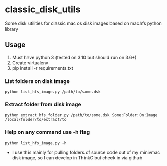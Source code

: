 # classic_disk_utils

Some disk utilities for classic mac os disk images based on machfs python
library

## Usage

1. Must have python 3 (tested on 3.10 but should run on 3.6+)
2. Create virtualenv
3. pip install -r requirements.txt

### List folders on disk image
```shell
python list_hfs_image.py /path/to/some.dsk
```


### Extract folder from disk image
```shell
python extract_hfs_folder.py /path/to/some.dsk Some:Folder:On:Image /local/folder/to/extract/to
```

### Help on any command use -h flag
```shell
python list_hfs_image.py -h
```

* I use this mainly for pulling folders of source code out of my minivmac disk
  image, so I can develop in ThinkC but check in via github 



